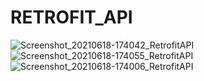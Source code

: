 # RETROFIT_API
![Screenshot_20210618-174042_RetrofitAPI](https://user-images.githubusercontent.com/85116747/122622563-b8270400-d05e-11eb-845a-59f417eacea6.jpg)
![Screenshot_20210618-174055_RetrofitAPI](https://user-images.githubusercontent.com/85116747/122622564-b9583100-d05e-11eb-8db9-df1aeddcf937.jpg)
![Screenshot_20210618-174006_RetrofitAPI](https://user-images.githubusercontent.com/85116747/122622565-b9583100-d05e-11eb-8d29-a79a1a8077ca.jpg)
